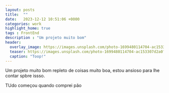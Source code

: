 ```yaml
---
layout: posts
title:  ""
date:   2023-12-12 10:51:06 +0000
categories: work
highlight_home: true
tags : FrontEnd
description : "Um projeto muito bom"
header:
  overlay_image: https://images.unsplash.com/photo-1699480114704-ac153307d2a0?q=80&w=1325&auto=format&fit=crop&ixlib=rb-4.0.3&ixid=M3wxMjA3fDB8MHxwaG90by1wYWdlfHx8fGVufDB8fHx8fA%3D%3D
  teaser: https://images.unsplash.com/photo-1699480114704-ac153307d2a0?q=80&w=1325&auto=format&fit=crop&ixlib=rb-4.0.3&ixid=M3wxMjA3fDB8MHxwaG90by1wYWdlfHx8fGVufDB8fHx8fA%3D%3D
  caption: "Toop!"
---
```

Um projeto muito bom repleto de coisas muito boa, estou ansioso para lhe contar spbre issso.


TUdo começou quando comprei pão
